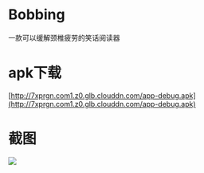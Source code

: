 # Bobbing
一款可以缓解颈椎疲劳的笑话阅读器

# apk下载
[http://7xprgn.com1.z0.glb.clouddn.com/app-debug.apk](http://7xprgn.com1.z0.glb.clouddn.com/app-debug.apk)

# 截图
![](http://7xprgn.com1.z0.glb.clouddn.com/device-2016-05-19-140900.png)
